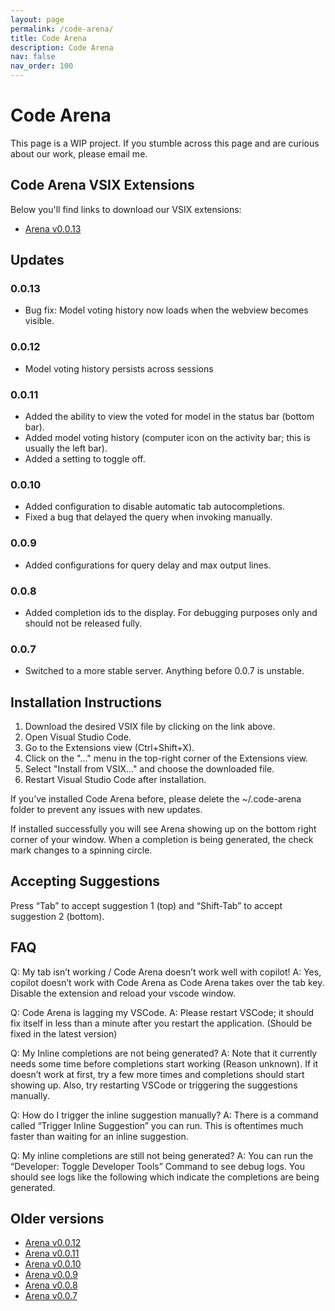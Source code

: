 ```yaml
---
layout: page
permalink: /code-arena/
title: Code Arena
description: Code Arena
nav: false
nav_order: 100
---
```


# Code Arena

This page is a WIP project. If you stumble across this page and are curious about our work, please email me.

## Code Arena VSIX Extensions

Below you'll find links to download our VSIX extensions:

- [Arena v0.0.13](/assets/vsix/arena-0.0.13.vsix)

## Updates

### 0.0.13
- Bug fix: Model voting history now loads when the webview becomes visible.

### 0.0.12
- Model voting history persists across sessions

### 0.0.11
- Added the ability to view the voted for model in the status bar (bottom bar).
- Added model voting history (computer icon on the activity bar; this is usually the left bar).
- Added a setting to toggle off.

### 0.0.10
- Added configuration to disable automatic tab autocompletions.
- Fixed a bug that delayed the query when invoking manually.

### 0.0.9
- Added configurations for query delay and max output lines.

### 0.0.8
- Added completion ids to the display. For debugging purposes only and should not be released fully.

### 0.0.7
- Switched to a more stable server. Anything before 0.0.7 is unstable.

## Installation Instructions

1. Download the desired VSIX file by clicking on the link above.
2. Open Visual Studio Code.
3. Go to the Extensions view (Ctrl+Shift+X).
4. Click on the "..." menu in the top-right corner of the Extensions view.
5. Select "Install from VSIX..." and choose the downloaded file.
6. Restart Visual Studio Code after installation.

If you’ve installed Code Arena before, please delete the ~/.code-arena folder to prevent any issues with new updates.

If installed successfully you will see Arena showing up on the bottom right corner of your window. 
When a completion is being generated, the check mark changes to a spinning circle.

## Accepting Suggestions
Press “Tab” to accept suggestion 1 (top) and “Shift-Tab” to accept suggestion 2 (bottom).

## FAQ
Q: My tab isn’t working / Code Arena doesn’t work well with copilot!
A: Yes, copilot doesn’t work with Code Arena as Code Arena takes over the tab key. Disable the extension and reload your vscode window.

Q: Code Arena is lagging my VSCode.
A: Please restart VSCode; it should fix itself in less than a minute after you restart the application. (Should be fixed in the latest version)

Q: My Inline completions are not being generated?
A: Note that it currently needs some time before completions start working (Reason unknown). If it doesn’t work at first, try a few more times and completions should start showing up.
Also, try restarting VSCode or triggering the suggestions manually.

Q: How do I trigger the inline suggestion manually?
A: There is a command called “Trigger Inline Suggestion” you can run. This is oftentimes much faster than waiting for an inline suggestion.

Q: My inline completions are still not being generated?
A: You can run the “Developer: Toggle Developer Tools” Command to see debug logs. You should see logs like the following which indicate the completions are being generated.

## Older versions
- [Arena v0.0.12](/assets/vsix/arena-0.0.12.vsix)
- [Arena v0.0.11](/assets/vsix/arena-0.0.11.vsix)
- [Arena v0.0.10](/assets/vsix/arena-0.0.10.vsix)
- [Arena v0.0.9](/assets/vsix/arena-0.0.9.vsix)
- [Arena v0.0.8](/assets/vsix/arena-0.0.8.vsix)
- [Arena v0.0.7](/assets/vsix/arena-0.0.7.vsix)
